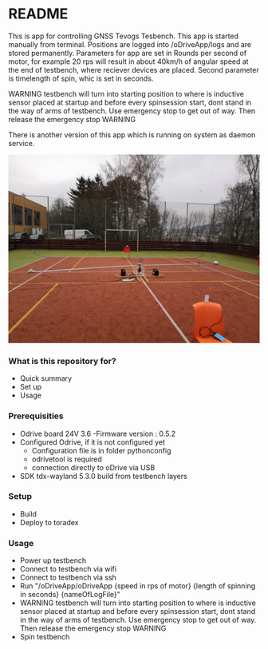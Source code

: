 # README #

This is app for controlling GNSS Tevogs Tesbench. This app is started manually from terminal. 
Positions are logged into /oDriveApp/logs and are stored permanently.
Parameters for app are set in Rounds per second of motor, for example 20 rps will result in about 40km/h of angular speed at the end of testbench, where reciever devices are placed.
Second parameter is timelength of spin, whic is set in seconds. 

WARNING testbench will turn into starting position to where is inductive sensor placed at startup and before every spinsession start, dont stand in the way of arms of testbench. Use emergency stop to get out of way. Then release the emergency stop WARNING

There is another version of this app which is running on system as daemon service.

![alt text](https://github.com/m-trinacty/TestbenchTerm/blob/master/testbench.jpg?raw=true)

### What is this repository for? ###

* Quick summary
* Set up
* Usage

### Prerequisities ###

* Odrive board 24V 3.6 
	-Firmware version : 0.5.2
* Configured Odrive, if it is not configured yet
	* Configuration file is in folder pythonconfig
	* odrivetool is required
	* connection directly to oDrive via USB
* SDK tdx-wayland 5.3.0 build from testbench layers

### Setup ###
* Build
* Deploy to toradex 

### Usage ###
* Power up testbench
* Connect to testbench via wifi 
* Connect to testbench via ssh
* Run "/oDriveApp/oDriveApp {speed in rps of motor} {length of spinning in seconds} {nameOfLogFile}"
* WARNING testbench will turn into starting position to where is inductive sensor placed at startup and before every spinsession start, dont stand in the way of arms of testbench. Use emergency stop to get out of way. Then release the emergency stop WARNING
* Spin testbench
